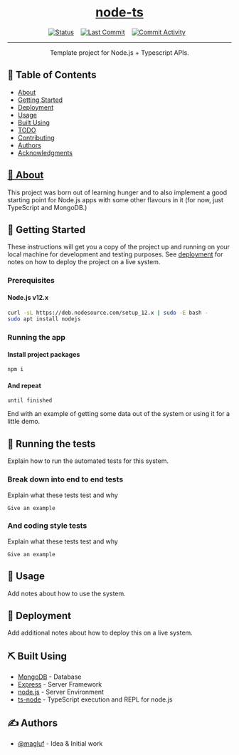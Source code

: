 <p align="center">
  <a href="" rel="noopener">
</p>

<h1 align="center">node-ts</h1>

<div align="center">

[![Status](https://img.shields.io/badge/status-active-success.svg)]()&nbsp;&nbsp;&nbsp;
[![Last Commit](https://img.shields.io/github/last-commit/magluf/node-ts/master)]()&nbsp;&nbsp;&nbsp;
[![Commit Activity](https://img.shields.io/github/commit-activity/m/magluf/node-ts)]()&nbsp;&nbsp;&nbsp;

</div>

---

<p align="center"> Template project for Node.js + Typescript APIs.
    <br> 
</p>

## 📝 Table of Contents

- [About](#about)
- [Getting Started](#getting_started)
- [Deployment](#deployment)
- [Usage](#usage)
- [Built Using](#built_using)
- [TODO](../TODO.md)
- [Contributing](../CONTRIBUTING.md)
- [Authors](#authors)
- [Acknowledgments](#acknowledgement)
<p align="center">
  <a href="" rel="noopener">
</p>

## 🧐 About <a name = "about"></a>

This project was born out of learning hunger and to also implement a good starting point for Node.js apps with some other flavours in it (for now, just TypeScript and MongoDB.)

## 🏁 Getting Started <a name = "getting_started"></a>

These instructions will get you a copy of the project up and running on your local machine for development and testing purposes. See [deployment](#deployment) for notes on how to deploy the project on a live system.

### Prerequisites

#### Node.js v12.x

```bash
curl -sL https://deb.nodesource.com/setup_12.x | sudo -E bash -
sudo apt install nodejs
```

### Running the app

#### Install project packages

```bash
npm i
```

#### And repeat

```
until finished
```

End with an example of getting some data out of the system or using it for a little demo.

## 🔧 Running the tests <a name = "tests"></a>

Explain how to run the automated tests for this system.

### Break down into end to end tests

Explain what these tests test and why

```
Give an example
```

### And coding style tests

Explain what these tests test and why

```
Give an example
```

## 🎈 Usage <a name="usage"></a>

Add notes about how to use the system.

## 🚀 Deployment <a name = "deployment"></a>

Add additional notes about how to deploy this on a live system.

## ⛏️ Built Using <a name = "built_using"></a>

- [MongoDB](https://www.mongodb.com/) - Database
- [Express](https://expressjs.com/) - Server Framework
- [node.js](https://nodejs.org/en/) - Server Environment
- [ts-node](https://github.com/TypeStrong/ts-node) - TypeScript execution and REPL for node.js

## ✍️ Authors <a name = "authors"></a>

- [@magluf](https://github.com/magluf) - Idea & Initial work
